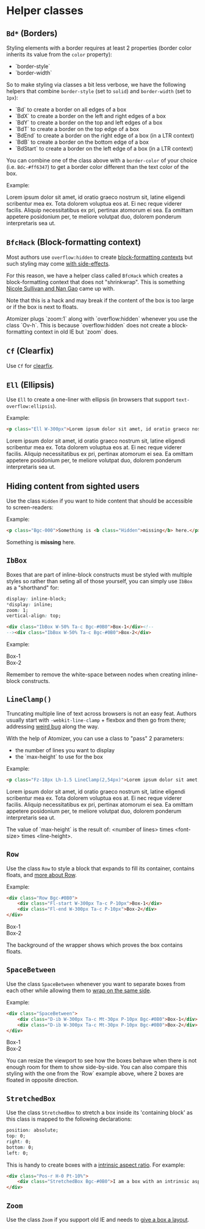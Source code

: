 # Helper classes

## `Bd*` (Borders)

Styling elements with a border requires at least 2 properties (border color inherits its value from the `color` property):

<ul class="ul-list">
    <li>`border-style`</li>
    <li>`border-width`</li>
</ul>

So to make styling via classes a bit less verbose, we have the following helpers that combine `border-style` (set to `solid`) and `border-width` (set to `1px`):

<ul class="ul-list">
    <li>`Bd` to create a border on all edges of a box</li>
    <li>`BdX` to create a border on the left and right edges of a box</li>
    <li>`BdY` to create a border on the top and left edges of a box</li>
    <li>`BdT` to create a border on the top edge of a box</li>
    <li>`BdEnd` to create a border on the right edge of a box (in a LTR context)</li>
    <li>`BdB` to create a border on the bottom edge of a box</li>
    <li>`BdStart` to create a border on the left edge of a box (in a LTR context)</li>
</ul>

You can combine one of the class above with a `border-color` of your choice (i.e. `Bdc-#ff6347`) to get a border color different than the text color of the box.

Example:

<p class="Bd Bdc-#ff6347 P-10px">Lorem ipsum dolor sit amet, id oratio graeco nostrum sit, latine eligendi scribentur mea ex. Tota dolorem voluptua eos at. Ei nec reque viderer facilis. Aliquip necessitatibus ex pri, pertinax atomorum ei sea. Ea omittam appetere posidonium per, te meliore volutpat duo, dolorem ponderum interpretaris sea ut.</p>

## `BfcHack` (Block-formatting context)

Most authors use `overflow:hidden` to create [block-formatting contexts](http://yuiblog.com/blog/2010/05/19/css-101-block-formatting-contexts/) but such styling may come [with side-effects](http://yuiblog.com/blog/2010/09/27/clearfix-reloaded-overflowhidden-demystified/).

For this reason, we have a helper class called `BfcHack` which creates a block-formatting context that does not &quot;shrinkwrap&quot;. This is something [Nicole Sullivan and Nan Gao](http://www.stubbornella.org/content/2010/12/09/the-hacktastic-zoom-fix/#comment-18394) came up with.

<p class="noteBox warning">Note that this is a hack and may break if the content of the box is too large or if the box is next to floats.</p>

<p class="noteBox info">Atomizer plugs `zoom:1` along with `overflow:hidden` whenever you use the class `Ov-h`. This is because `overflow:hidden` does not create a block-formatting context in old IE but `zoom` does.</p>

## `Cf` (Clearfix)

Use `Cf` for [clearfix](http://yuiblog.com/blog/2010/09/27/clearfix-reloaded-overflowhidden-demystified/).

## `Ell` (Ellipsis)

Use `Ell` to create a one-liner with ellipsis (in browsers that support `text-overflow:ellipsis`).

Example:

```html
<p class="Ell W-300px">Lorem ipsum dolor sit amet, id oratio graeco nostrum sit, latine eligendi scribentur mea ex. Tota dolorem voluptua eos at. Ei nec reque viderer facilis. Aliquip necessitatibus ex pri, pertinax atomorum ei sea. Ea omittam appetere posidonium per, te meliore volutpat duo, dolorem ponderum interpretaris sea ut.</p>
```

<p class="Ell W-300px">Lorem ipsum dolor sit amet, id oratio graeco nostrum sit, latine eligendi scribentur mea ex. Tota dolorem voluptua eos at. Ei nec reque viderer facilis. Aliquip necessitatibus ex pri, pertinax atomorum ei sea. Ea omittam appetere posidonium per, te meliore volutpat duo, dolorem ponderum interpretaris sea ut.</p>

## Hiding content from sighted users

Use the class `Hidden` if you want to hide content that should be accessible to screen-readers:

Example:

```html
<p class="Bgc-000">Something is <b class="Hidden">missing</b> here.</p>
```
<p class="Bgc-000">Something is <b class="Hidden">missing</b> here.</p>

## `IbBox`

Boxes that are part of inline-block constructs must be styled with multiple styles so rather than seting all of those yourself, you can simply use `IbBox` as a "shorthand" for:

```css
display: inline-block;
*display: inline;
zoom: 1;
vertical-align: top;
```

```html
<div class="IbBox W-50% Ta-c Bgc-#0B0">Box-1</div><!--
--><div class="IbBox W-50% Ta-c Bgc-#0B0">Box-2</div>
```

Example:

<div class="IbBox W-50% Ta-c Bgc-#0B0">Box-1</div><!--
--><div class="IbBox W-50% Ta-c Bgc-#0B0">Box-2</div>

<p class="noteBox info">Remember to remove the white-space between nodes when creating inline-block constructs.</p>

## `LineClamp()`

Truncating multiple line of text across browsers is not an easy feat. Authors usually start with `-webkit-line-clamp` + flexbox and then go from there; addressing [weird bug](https://twitter.com/thierrykoblentz/status/443899465842176000) along the way.

With the help of Atomizer, you can use a class to "pass" 2 parameters:

<ul class="ul-list">
    <li>the number of lines you want to display</li>
    <li>the `max-height` to use for the box</li>
</ul>

Example:

```html
<p class="Fz-18px Lh-1.5 LineClamp(2,54px)">Lorem ipsum dolor sit amet, id oratio graeco nostrum sit, latine eligendi scribentur mea ex. Tota dolorem voluptua eos at. Ei nec reque viderer facilis. Aliquip necessitatibus ex pri, pertinax atomorum ei sea. Ea omittam appetere posidonium per, te meliore volutpat duo, dolorem ponderum interpretaris sea ut.</p>
```
<p class="Fz-18px Lh-1.5 LineClamp(2,54px)">Lorem ipsum dolor sit amet, id oratio graeco nostrum sit, latine eligendi scribentur mea ex. Tota dolorem voluptua eos at. Ei nec reque viderer facilis. Aliquip necessitatibus ex pri, pertinax atomorum ei sea. Ea omittam appetere posidonium per, te meliore volutpat duo, dolorem ponderum interpretaris sea ut.</p>

<p class="noteBox info">The value of `max-height` is the result of: &lt;number of lines> times &lt;font-size> times &lt;line-height>.</p>

## `Row`

Use the class `Row` to style a block that expands to fill its container, contains floats, and [more <span class="Hidden"> about Row</span>](http://cssmojo.com/row_for_grids/).

Example:

```html
<div class="Row Bgc-#0B0">
    <div class="Fl-start W-300px Ta-c P-10px">Box-1</div>
    <div class="Fl-end W-300px Ta-c P-10px">Box-2</div>
</div>
```
<div class="Row Bgc-#0B0">
    <div class="Fl-start W-300px Ta-c P-10px">Box-1</div>
    <div class="Fl-end W-300px Ta-c P-10px">Box-2</div>
</div>

The background of the wrapper shows which proves the box contains floats.

## `SpaceBetween`

Use the class `SpaceBetween` whenever you want to separate boxes from each other while allowing them to [wrap on the same side](http://cssmojo.com/magic_boxes/#things-you-should-know-about).

Example:

```html
<div class="SpaceBetween">
    <div class="D-ib W-300px Ta-c Mt-30px P-10px Bgc-#0B0">Box-1</div>
    <div class="D-ib W-300px Ta-c Mt-30px P-10px Bgc-#0B0">Box-2</div>
</div>
```
<div class="SpaceBetween">
    <div class="D-ib W-300px Ta-c Mt-30px P-10px Bgc-#0B0">Box-1</div>
    <div class="D-ib W-300px Ta-c Mt-30px P-10px Bgc-#0B0">Box-2</div>
</div>

<p class="noteBox info">You can resize the viewport to see how the boxes behave when there is not enough room for them to show side-by-side. You can also compare this styling with the one from the `Row` example above, where 2 boxes are floated in opposite direction.</p>

## `StretchedBox`

Use the class `StretchedBox` to stretch a box inside its 'containing block' as this class is mapped to the following declarations:

```css
position: absolute;
top: 0;
right: 0;
bottom: 0;
left: 0;
```

This is handy to create boxes with a [intrinsic aspect ratio](http://alistapart.com/article/creating-intrinsic-ratios-for-video). For example:

```html
<div class="Pos-r H-0 Pt-10%">
    <div class="StretchedBox Bgc-#0B0">I am a box with an intrinsic aspect ratio</div>
</div>
```
<div class="Pos-r H-0 Pt-10%">
    <div class="StretchedBox Bgc-#0B0"></div>
</div>

## `Zoom`

Use the class `Zoom` if you support old IE and needs to [give a box a layout](http://www.satzansatz.de/cssd/onhavinglayout.html).
